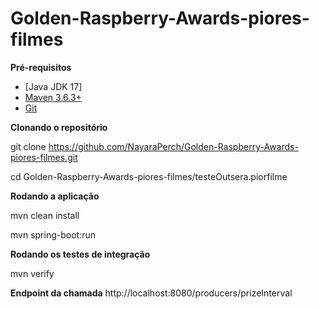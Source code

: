 # Golden-Raspberry-Awards-piores-filmes

**Pré-requisitos**

- [Java JDK 17]
- [Maven 3.6.3+](https://maven.apache.org/download.cgi)
- [Git](https://git-scm.com/)

**Clonando o repositório**

git clone https://github.com/NayaraPerch/Golden-Raspberry-Awards-piores-filmes.git

cd Golden-Raspberry-Awards-piores-filmes/testeOutsera.piorfilme

**Rodando a aplicação**

mvn clean install

mvn spring-boot:run

**Rodando os testes de integração**

mvn verify

**Endpoint da chamada**
http://localhost:8080/producers/prizeInterval
